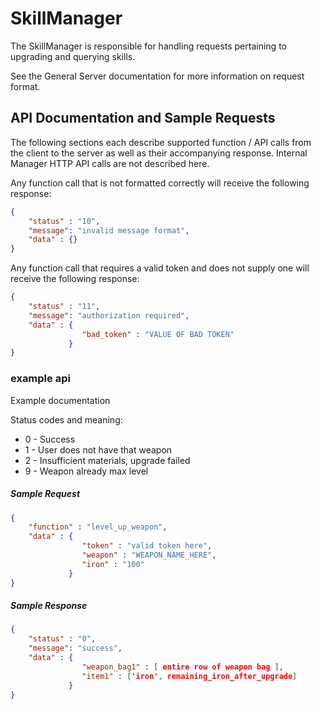 # SkillManager

The SkillManager is responsible for handling requests pertaining to upgrading and querying skills.

See the General Server documentation for more information on request format.


## API Documentation and Sample Requests

The following sections each describe supported function / API calls from the client to the server as well as their accompanying response. Internal Manager HTTP API calls are not described here.


Any function call that is not formatted correctly will receive the following response:
```json
{
	"status" : "10",
	"message": "invalid message format",
	"data" : {}
}
```

Any function call that requires a valid token and does not supply one will receive the following response:
```json
{
	"status" : "11",
	"message": "authorization required",
	"data" : {
				"bad_token" : "VALUE OF BAD TOKEN"
			 }
}
```



### example api

Example documentation

Status codes and meaning:

- 0 - Success
- 1 - User does not have that weapon
- 2 - Insufficient materials, upgrade failed
- 9 - Weapon already max level



##### Sample Request
```json
{
	"function" : "level_up_weapon",
	"data" : {
				"token" : "valid token here",
				"weapon" : "WEAPON_NAME_HERE",
				"iron" : "100"
			 }
}
```

##### Sample Response
```json
{
	"status" : "0",
	"message": "success",
	"data" : {
				"weapon_bag1" : [ entire row of weapon bag ],
				"item1" : ['iron', remaining_iron_after_upgrade]
			 }
}
```

